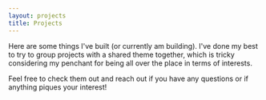 ```yaml
---
layout: projects
title: Projects
---
```


Here are some things I've built (or currently am building). I've done my best to try to group projects with a shared theme together, which is tricky considering my penchant for being all over the place in terms of interests. 

Feel free to check them out and reach out if you have any questions or if anything piques your interest!